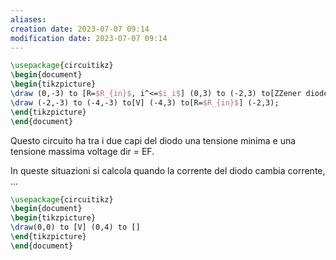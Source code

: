```yaml
---
aliases: 
creation date: 2023-07-07 09:14
modification date: 2023-07-07 09:14
---
```


```tikz
\usepackage{circuitikz}
\begin{document}
\begin{tikzpicture}
\draw (0,-3) to [R=$R_{in}$, i^<=$i_i$] (0,3) to (-2,3) to[ZZener diode,invert,v_<=$V_{out}$] (-2,-3) to (0,-3);
\draw (-2,-3) to (-4,-3) to[V] (-4,3) to[R=$R_{in}$] (-2,3);
\end{tikzpicture}
\end{document}
```
Questo circuito ha tra i due capi del diodo una tensione minima e una tensione massima
voltage dir = EF.


In queste situazioni si calcola quando la corrente del diodo cambia corrente, ... 

```tikz
\usepackage{circuitikz}
\begin{document}
\begin{tikzpicture}
\draw(0,0) to [V] (0,4) to []
\end{tikzpicture}
\end{document}
```
